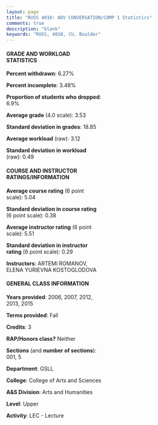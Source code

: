 ```yaml
---
layout: page
title: "RUSS 4010: ADV CONVERSATION/COMP 1 Statistics"
comments: true
description: "blank"
keywords: "RUSS, 4010, CU, Boulder"
--- 
```

<head>
<script src="https://ajax.googleapis.com/ajax/libs/jquery/2.1.3/jquery.min.js"></script>
<script src="https://dl.dropboxusercontent.com/s/pc42nxpaw1ea4o9/highcharts.js?dl=0"></script>
<!-- <script src="../assets/js/highcharts.js"></script> -->
<style type="text/css">@font-face {
	font-family: "Bebas Neue";
	src: url(https://www.filehosting.org/file/details/544349/BebasNeue%20Regular.otf) format("opentype");
	}
	h1.Bebas { 
		font-family: "Bebas Neue", Verdana, Tahoma;
	}
</style>
</head>
<body>
	<div id="container" style="float: right; width: 45%; height: 88%; margin-left: 2.5%; margin-right: 2.5%;"></div>
	<script language="JavaScript">
		$(document).ready(function() {
		var chart = {type: 'column'};
		var title = {text: 'Grade Distribution'};
		var xAxis = {categories: ['A','B','C','D','F'],crosshair: true};
		var yAxis = {min: 0,title: {text: 'Percentage'}};
		var tooltip = {headerFormat: '<center><b><span style="font-size:20px">{point.key}</span></b></center>',
		               pointFormat: '<td style="padding:0"><b>{point.y:.1f}%</b></td>',
		               footerFormat: '</table>',shared: true,useHTML: true};
		var plotOptions = {column: {pointPadding: 0.0,borderWidth: 0}};  
		var credits = {enabled: false};var series= [{name: 'Percent',data: [70.59,17.65,9.8,0.0,1.96,]}];
		var json = {};
		json.chart = chart;
		json.title = title;
		json.tooltip = tooltip;
		json.xAxis = xAxis;
		json.yAxis = yAxis;  
		json.series = series;
		json.plotOptions = plotOptions;  
		json.credits = credits;
		$('#container').highcharts(json);
	});
	</script>
</body>
			   
#### GRADE AND WORKLOAD STATISTICS

**Percent withdrawn**: 6.27%

**Percent incomplete**: 3.48%

**Proportion of students who dropped**: 6.9%

**Average grade** (4.0 scale): 3.53

**Standard deviation in grades**: 18.85

**Average workload** (raw): 3.12

**Standard deviation in workload** (raw): 0.49

#### COURSE AND INSTRUCTOR RATINGS/INFORMATION

**Average course rating** (6 point scale): 5.04

**Standard deviation in course rating** (6 point scale): 0.38

**Average instructor rating** (6 point scale): 5.51

**Standard deviation in instructor rating** (6 point scale): 0.29

**Instructors**: ARTEMI ROMANOV, ELENA YURIEVNA KOSTOGLODOVA

#### GENERAL CLASS INFORMATION

**Years provided**: 2006, 2007, 2012, 2013, 2015

**Terms provided**: Fall

**Credits**: 3

**RAP/Honors class?** Neither

**Sections** (and **number of sections**): 001, 5

**Department**: GSLL

**College**: College of Arts and Sciences

**A&S Division**: Arts and Humanities

**Level**: Upper

**Activity**: LEC - Lecture